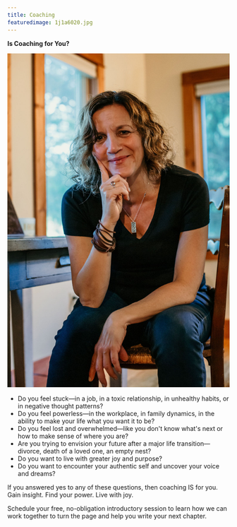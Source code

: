 ```yaml
---
title: Coaching
featuredimage: 1j1a6020.jpg
---
```


**Is Coaching for You?**

![](1j1a6020.jpg '#position=relative;float=right;width=50%;margin=0 0 20px 20px;')

- Do you feel stuck—in a job, in a toxic relationship, in unhealthy habits, or in negative thought patterns?
- Do you feel powerless—in the workplace, in family dynamics, in the ability to make your life what you want it to be?
- Do you feel lost and overwhelmed—like you don't know what's next or how to make sense of where you are?
- Are you trying to envision your future after a major life transition—divorce, death of a loved one, an empty nest?
- Do you want to live with greater joy and purpose?
- Do you want to encounter your authentic self and uncover your voice and dreams?

If you answered yes to any of these questions, then coaching IS for you. Gain insight. Find your power. Live with joy.

Schedule your free, no-obligation introductory session to learn how we can work together to turn the page and help you write your next chapter.

<!-- <div style="float:right;"><featured-products id="prod_JxZxiQjWAhhMpc"></featured-products></div> -->
